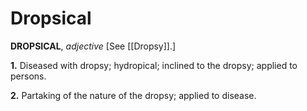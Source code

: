 # Dropsical

**DROPSICAL**, _adjective_ \[See [[Dropsy]].\]

**1.** Diseased with dropsy; hydropical; inclined to the dropsy; applied to persons.

**2.** Partaking of the nature of the dropsy; applied to disease.